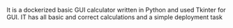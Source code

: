 It is a dockerized basic GUI calculator written in Python and used Tkinter for GUI.
IT has all basic and correct calculations and a simple deployment task

